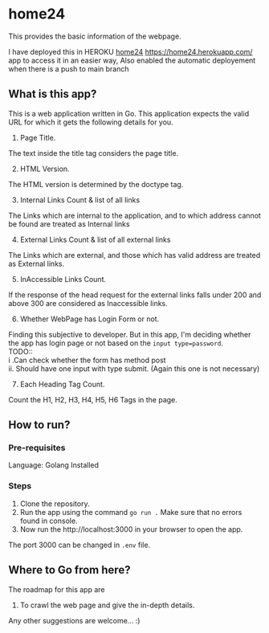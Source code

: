 # home24
This provides the basic information of the webpage. 

I have deployed this in HEROKU <a href="https://home24.herokuapp.com/">home24</a> https://home24.herokuapp.com/ app to access it in an easier way, Also enabled the automatic deployement when there is a push to main branch

## What is this app?

This is a web application written in Go. 
This application expects the valid URL for which it gets the following details for you. 
  1. Page Title.
  
  The text inside the title tag considers the page title.
  
  2. HTML Version. 
  
  The HTML version is determined by the doctype tag. 
  
  3. Internal Links Count & list of all links
  
  The Links which are internal to the application, and to which address cannot be found are treated as Internal links
  
  4. External Links Count & list of all external links
  
  The Links which are external, and those which has valid address are treated as External links.
  
  5. InAccessible Links Count.
  
  If the response of the head request for the external links falls under 200 and above 300 are considered as Inaccessible links.
  
  6. Whether WebPage has Login Form or not.
  
  Finding this subjective to developer. 
  But in this app, I'm deciding whether the app has login page or not based on the `input type=password`. <br/>
  TODO::  <br/>
    i .Can check whether the form has method post <br/>
    ii. Should have one input with type submit. (Again this one is not necessary) 

7. Each Heading Tag Count.
  
  Count the H1, H2, H3, H4, H5, H6 Tags in the page.
  
## How to run?

### Pre-requisites 
 Language: Golang Installed

### Steps

  1. Clone the repository. 
  2. Run the app using the command `go run .` Make sure that no errors found in console.
  3. Now run the http://localhost:3000 in your browser to open the app. 
 
 The port 3000 can be changed in `.env` file. 
  
  
## Where to Go from here?
The roadmap for this app are 

  1. To crawl the web page and give the in-depth details.

Any other suggestions are welcome... :) 
